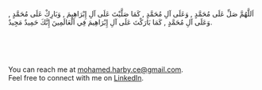 <p>اَللَّهُمَّ صَلِّ عَلَى مُحَمَّدٍ , وَعَلَى آلِ مُحَمَّدٍ , كَمَا صَلَّيْتَ عَلَى آلِ إِبْرَاهِيمَ , وَبَارِكْ عَلَى مُحَمَّدٍ , وَعَلَى آلِ مُحَمَّدٍ , كَمَا بَارَكْتَ عَلَى آلِ إِبْرَاهِيمَ فِي اَلْعَالَمِينَ إِنَّكَ حَمِيدٌ مَجِيدٌ. </p>




<br>
<br>
<br>



You can reach me at mohamed.harby.ce@gmail.com.
<br>
Feel free to connect with me on [LinkedIn](https://www.linkedin.com/in/moharby/).
